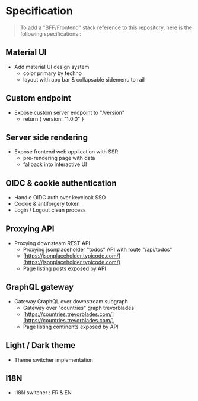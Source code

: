 # Specification

> To add a "BFF/Frontend" stack reference to this repository, here is the following specifications :

## Material UI
* Add material UI design system
    * color primary by techno
    * layout with app bar & collapsable sidemenu to rail

## Custom endpoint
* Expose custom server endpoint to "/version"
    * return { version: "1.0.0" }

## Server side rendering
* Expose frontend web application with SSR
    * pre-rendering page with data
    * fallback into interactive UI

## OIDC & cookie authentication
* Handle OIDC auth over keycloak SSO
* Cookie & antiforgery token
* Login / Logout clean process

## Proxying API
* Proxying downsteam REST API
    * Proxying jsonplaceholder "todos" API with route "/api/todos"
    * [https://jsonplaceholder.typicode.com/](https://jsonplaceholder.typicode.com/)
    * Page listing posts exposed by API

## GraphQL gateway
* Gateway GraphQL over downstream subgraph
    * Gateway over "countries" graph trevorblades
    * [https://countries.trevorblades.com/](https://countries.trevorblades.com/)
    * Page listing continents exposed by API

## Light / Dark theme
* Theme switcher implementation

## I18N
* I18N switcher : FR & EN
